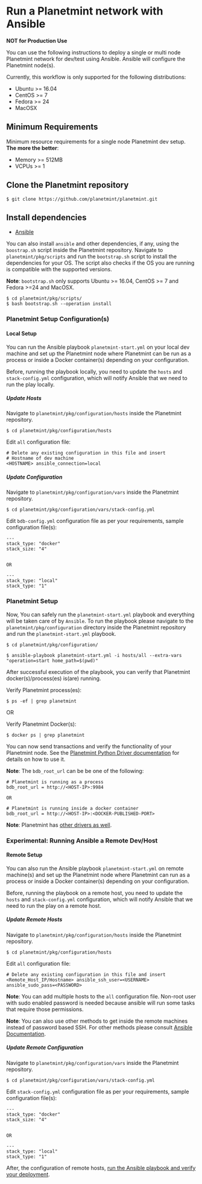 <!---
Copyright © 2020 Interplanetary Database Association e.V.,
Planetmint and IPDB software contributors.
SPDX-License-Identifier: (Apache-2.0 AND CC-BY-4.0)
Code is Apache-2.0 and docs are CC-BY-4.0
--->

# Run a Planetmint network with Ansible

**NOT for Production Use**

You can use the following instructions to deploy a single or multi node
Planetmint network for dev/test using Ansible. Ansible will configure the Planetmint node(s).

Currently, this workflow is only supported for the following distributions:
- Ubuntu >= 16.04
- CentOS >= 7
- Fedora >= 24
- MacOSX

## Minimum Requirements
Minimum resource requirements for a single node Planetmint dev setup. **The more the better**:
- Memory >= 512MB
- VCPUs >= 1

## Clone the Planetmint repository
```text
$ git clone https://github.com/planetmint/planetmint.git
```

## Install dependencies
- [Ansible](http://docs.ansible.com/ansible/latest/intro_installation.html)

You can also install `ansible` and other dependencies, if any, using the `boostrap.sh` script
inside the Planetmint repository.
Navigate to `planetmint/pkg/scripts` and run the `bootstrap.sh` script to install the dependencies
for your OS. The script also checks if the OS you are running is compatible with the
supported versions.

**Note**: `bootstrap.sh` only supports Ubuntu >= 16.04, CentOS >= 7 and Fedora >=24 and MacOSX.

```text
$ cd planetmint/pkg/scripts/
$ bash bootstrap.sh --operation install
```

### Planetmint Setup Configuration(s)
#### Local Setup
You can run the Ansible playbook `planetmint-start.yml` on your local dev machine and set up the Planetmint node where
Planetmint can be run as a process or inside a Docker container(s) depending on your configuration.

Before, running the playbook locally, you need to update the `hosts` and `stack-config.yml` configuration, which will notify Ansible that we need to run the play locally.

##### Update Hosts
Navigate to `planetmint/pkg/configuration/hosts` inside the Planetmint repository.
```text
$ cd planetmint/pkg/configuration/hosts
```

Edit `all` configuration file:
```text
# Delete any existing configuration in this file and insert
# Hostname of dev machine
<HOSTNAME> ansible_connection=local
```
##### Update Configuration
Navigate to `planetmint/pkg/configuration/vars` inside the Planetmint repository.
```text
$ cd planetmint/pkg/configuration/vars/stack-config.yml
```

Edit `bdb-config.yml` configuration file as per your requirements, sample configuration file(s):
```text
---
stack_type: "docker" 
stack_size: "4"


OR

---
stack_type: "local"
stack_type: "1"
```

### Planetmint Setup
Now, You can safely run the `planetmint-start.yml` playbook and everything will be taken care of by `Ansible`. To run the playbook please navigate to the `planetmint/pkg/configuration` directory inside the Planetmint repository and run the `planetmint-start.yml` playbook.

```text
$ cd planetmint/pkg/configuration/

$ ansible-playbook planetmint-start.yml -i hosts/all --extra-vars "operation=start home_path=$(pwd)"
```

After successful execution of the playbook, you can verify that Planetmint docker(s)/process(es) is(are) running.

Verify Planetmint process(es):
```text
$ ps -ef | grep planetmint
```

OR

Verify Planetmint Docker(s):
```text
$ docker ps | grep planetmint
```

You can now send transactions and verify the functionality of your Planetmint node.
See the [Planetmint Python Driver documentation](https://docs.planetmint.io/projects/py-driver/en/latest/index.html)
for details on how to use it.

**Note**: The `bdb_root_url` can be be one of the following:
```text
# Planetmint is running as a process
bdb_root_url = http://<HOST-IP>:9984

OR

# Planetmint is running inside a docker container
bdb_root_url = http://<HOST-IP>:<DOCKER-PUBLISHED-PORT>
```

**Note**: Planetmint has [other drivers as well](http://docs.planetmint.io/projects/server/en/latest/drivers-clients/index.html).

### Experimental: Running Ansible a Remote Dev/Host
#### Remote Setup
You can also run the Ansible playbook `planetmint-start.yml` on remote machine(s) and set up the Planetmint node where
Planetmint can run as a process or inside a Docker container(s) depending on your configuration.

Before, running the playbook on a remote host, you need to update the `hosts` and `stack-config.yml` configuration, which will notify Ansible that we need to run the play on a remote host.

##### Update Remote Hosts
Navigate to `planetmint/pkg/configuration/hosts` inside the Planetmint repository.
```text
$ cd planetmint/pkg/configuration/hosts
```

Edit `all` configuration file:
```text
# Delete any existing configuration in this file and insert
<Remote_Host_IP/Hostname> ansible_ssh_user=<USERNAME> ansible_sudo_pass=<PASSWORD>
```

**Note**: You can add multiple hosts to the `all` configuration file. Non-root user with sudo enabled password is needed because ansible will run some tasks that require those permissions.

**Note**: You can also use other methods to get inside the remote machines instead of password based SSH. For other methods
please consult [Ansible Documentation](http://docs.ansible.com/ansible/latest/intro_getting_started.html).

##### Update Remote Configuration
Navigate to `planetmint/pkg/configuration/vars` inside the Planetmint repository.
```text
$ cd planetmint/pkg/configuration/vars/stack-config.yml
```

Edit `stack-config.yml` configuration file as per your requirements, sample configuration file(s):
```text
---
stack_type: "docker" 
stack_size: "4"


OR

---
stack_type: "local"
stack_type: "1"
```

After, the configuration of remote hosts, [run the Ansible playbook and verify your deployment](#planetmint-setup-ansible).
